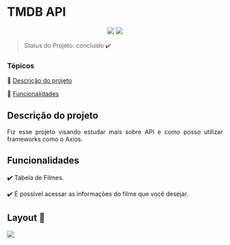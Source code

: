 <h1>TMDB API</h1> 

<p align="center">
  <img src="https://img.shields.io/static/v1?label=react&message=framework&color=blue&style=for-the-badge&logo=REACT"/>
   <img src="http://img.shields.io/static/v1?label=STATUS&message=CONCLUIDO&color=GREEN&style=for-the-badge"/>
</p>

> Status do Projeto: concluído :heavy_check_mark:

### Tópicos 

:small_blue_diamond: [Descrição do projeto](#descrição-do-projeto)

:small_blue_diamond: [Funcionalidades](#funcionalidades)

## Descrição do projeto 

<p align="justify">
  Fiz esse projeto visando estudar mais sobre API e como posso utilizar frameworks como o Axios. 
</p>

## Funcionalidades

:heavy_check_mark: Tabela de Filmes.

:heavy_check_mark: É possivel acessar as informações do filme que você desejar.

## Layout :dash:

<img src="https://user-images.githubusercontent.com/102324315/208204185-8a5db730-7a12-489c-8e6a-a35dd73a5297.png" />
